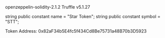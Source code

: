 
openzeppelin-solidity-2.1.2
Truffle v5.1.27

string public constant name = "Star Token";
string public constant symbol = "STT";

Token Address: 0x82aF34b5E4fc5f434Cd8Be75731a48B70b3D5923
